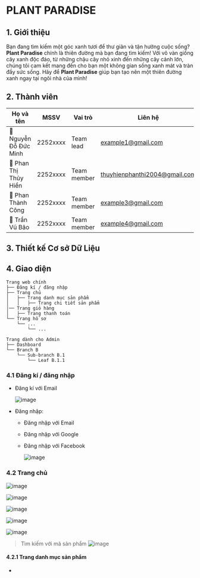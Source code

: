 # PLANT PARADISE
## 1. Giới thiệu 
Bạn đang tìm kiếm một góc xanh tươi để thư giãn và tận hưởng cuộc sống? **Plant Paradise** chính là thiên đường mà bạn đang tìm kiếm! Với vô vàn giống cây xanh độc đáo, từ những chậu cây nhỏ xinh đến những cây cảnh lớn, chúng tôi cam kết mang đến cho bạn một không gian sống xanh mát và tràn đầy sức sống. Hãy để **Plant Paradise** giúp bạn tạo nên một thiên đường xanh ngay tại ngôi nhà của mình!
## 2. Thành viên
Họ và tên | MSSV | Vai trò | Liên hệ |
|-----------|-----------|---------|---------|
🌱 Nguyễn Đỗ Đức Minh | 2252xxxx | Team lead | example1@gmail.com |
🌱 Phan Thị Thủy Hiền | 2252xxxx | Team member | thuyhienphanthi2004@gmail.com |
🌱 Phan Thành Công | 2252xxxx | Team member | example3@gmail.com |
🌱 Trần Vũ Bão | 2252xxxx | Team member | example4@gmail.com |
## 3. Thiết kế Cơ sở Dữ Liệu 

## 4. Giao diện 
```
Trang web chính
├── Đăng kí / đăng nhập
├── Trang chủ 
│   ├── Trang danh mục sản phẩm
│   │   ├── Trang chi tiết sản phẩm
│── Trang giỏ hàng 
│   ├── Trang thanh toán 
└── Trang hồ sơ
	└── ...
		└── ...

Trang dành cho Admin
├── Dashboard
└── Branch B
	└── Sub-branch B.1
		└── Leaf B.1.1
```
### 4.1 Đăng kí / đăng nhập
- Đăng kí với Email

    ![image](https://github.com/user-attachments/assets/5571fb0d-0420-4ea8-a325-b2b90e6b6436)
- Đăng nhập:
  - Đăng nhập với Email
  - Đăng nhập với Google
  - Đăng nhập với Facebook
  
    ![image](https://github.com/user-attachments/assets/617cf64f-b6a5-4a7f-8605-5630128bdfc4)
### 4.2 Trang chủ
![image](https://github.com/user-attachments/assets/f8d86e84-1f5c-444e-903f-fe853cfdacc4)
    
![image](https://github.com/user-attachments/assets/57e8d5bd-4b61-4674-a5b6-7d1e6559429c)
    
![image](https://github.com/user-attachments/assets/e629a937-1847-4ae7-87f2-02b2d8b32879)
    
![image](https://github.com/user-attachments/assets/b4780b9f-4e82-4ce0-9855-1e6833468e4b)
    
![image](https://github.com/user-attachments/assets/81fa7d78-162a-4d5d-8439-62060cb2e0a1)
> Tìm kiếm với mã sản phẩm
![image](https://github.com/user-attachments/assets/2f041985-604e-45d8-97ac-b6aba772d37b)

#### 4.2.1 Trang danh mục sản phẩm
- 

